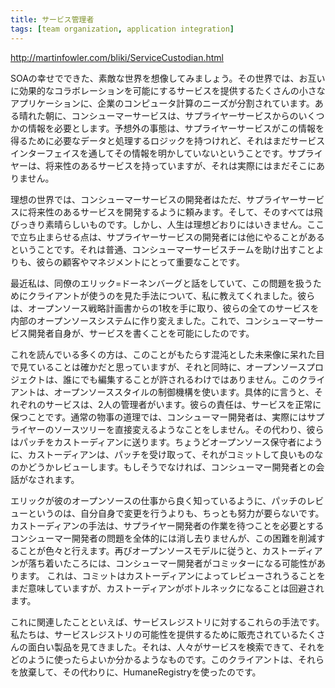 ```yaml
---
title: サービス管理者
tags: [team organization, application integration]
---
```


http://martinfowler.com/bliki/ServiceCustodian.html

SOAの幸せでできた、素敵な世界を想像してみましょう。その世界では、お互いに効果的なコラボレーションを可能にするサービスを提供するたくさんの小さなアプリケーションに、企業のコンピュータ計算のニーズが分割されています。ある晴れた朝に、コンシューマーサービスは、サプライヤーサービスからのいくつかの情報を必要とします。予想外の事態は、サプライヤーサービスがこの情報を得るために必要なデータと処理するロジックを持つけれど、それはまだサービスインターフェイスを通してその情報を明かしていないということです。サプライヤーは、将来性のあるサービスを持っていますが、それは実際にはまだそこにありません。



理想の世界では、コンシューマーサービスの開発者はただ、サプライヤーサービスに将来性のあるサービスを開発するように頼みます。そして、そのすべては飛びっきり素晴らしいものです。しかし、人生は理想どおりにはいきません。ここで立ち止まらせる点は、サプライヤーサービスの開発者には他にやることがあるということです。それは普通、コンシューマーサービスチームを助け出すことよりも、彼らの顧客やマネジメントにとって重要なことです。



最近私は、同僚のエリック=ドーネンバーグと話をしていて、この問題を扱うためにクライアントが使うのを見た手法について、私に教えてくれました。彼らは、オープンソース戦略計画書からの1枚を手に取り、彼らの全てのサービスを内部のオープンソースシステムに作り変えました。これで、コンシューマーサービス開発者自身が、サービスを書くことを可能にしたのです。



これを読んでいる多くの方は、このことがもたらす混沌とした未来像に呆れた目で見ていることは確かだと思っていますが、それと同時に、オープンソースプロジェクトは、誰にでも編集することが許されるわけではありません。このクライアントは、オープンソーススタイルの制御機構を使います。具体的に言うと、それぞれのサービスは、2人の管理者がいます。彼らの責任は、サービスを正常に保つことです。通常の物事の道理では、コンシューマー開発者は、実際にはサプライヤーのソースツリーを直接変えるようなことをしません。その代わり、彼らはパッチをカストーディアンに送ります。ちょうどオープンソース保守者にように、カストーディアンは、パッチを受け取って、それがコミットして良いものなのかどうかレビューします。もしそうでなければ、コンシューマー開発者との会話がなされます。



エリックが彼のオープンソースの仕事から良く知っているように、パッチのレビューというのは、自分自身で変更を行うよりも、ちっとも努力が要らないです。カストーディアンの手法は、サプライヤー開発者の作業を待つことを必要とするコンシューマー開発者の問題を全体的には消し去りませんが、この困難を削減することが色々と行えます。再びオープンソースモデルに従うと、カストーディアンが落ち着いたころには、コンシューマー開発者がコミッターになる可能性があります。
これは、コミットはカストーディアンによってレビューされうることをまだ意味していますが、カストーディアンがボトルネックになることは回避されます。



これに関連したことといえば、サービスレジストリに対するこれらの手法です。私たちは、サービスレジストリの可能性を提供するために販売されているたくさんの面白い製品を見てきました。それは、人々がサービスを検索できて、それをどのように使ったらよいか分かるようなものです。このクライアントは、それらを放棄して、その代わりに、HumaneRegistryを使ったのです。
